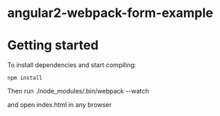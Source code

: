 # angular2-webpack-form-example

# Getting started

To install dependencies and start compiling:

```
npm install
```
Then run ./node_modules/.bin/webpack --watch

and open index.html in any browser
